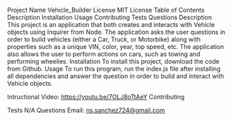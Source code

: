 Project Name
Vehicle_Builder
License
MIT License
Table of Contents
Description
Installation
Usage
Contributing
Tests
Questions
Description
This project is an application that both creates and interacts with Vehicle objects using Inquirer from Node. The application asks the user questions in order to build vehicles (either a Car, Truck, or Motorbike) along with properties such as a unique VIN, color, year, top speed, etc. The application also allows the user to perform actions on cars, such as towing and performing wheelies. 
Installation
To install this project, download the code from Github.
Usage
To run this program, run the index.js file after installing all dependencies and answer the question in order to build and interact with Vehicle objects. 

Intructional Video: https://youtu.be/7OLJ8oTtAeY
Contributing

Tests
N/A
Questions
Email: ns.sanchez724@gmail.com
